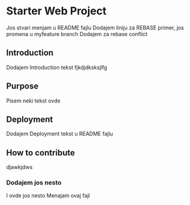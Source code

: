 # Starter Web Project
Jos stvari menjam u README fajlu
Dodajem liniju za REBASE primer,
jos promena u myfeature branch
Dodajem za rebase conflict
## Introduction
Dodajem Introduction tekst
fjkdjdksksjlfg
## Purpose
Pisem neki tekst ovde
## Deployment
Dodajem Deployment tekst u README fajlu
## How to contribute
djawkjdws
### Dodajem jos nesto
I ovde jos nesto
Menajam ovaj fajl

